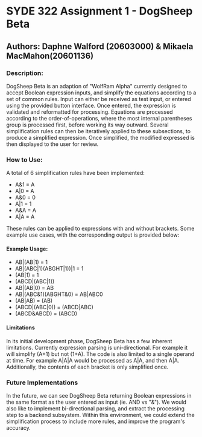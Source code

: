 # SYDE 322 Assignment 1 - DogSheep Beta
## Authors: Daphne Walford (20603000) & Mikaela MacMahon(20601136)


### Description:
DogSheep Beta is an adaption of "WolfRam Alpha" currently designed to accept Boolean expression inputs, and simplify the equations according to a set of common rules. Input can either be received as test input, or entered using the provided button interface. Once entered, the expression is validated and reformatted for processing. Equations are processed according to the order-of-operations, where the most internal parentheses group is processed first, before working its way outward. Several simplification rules can then be iteratively applied to these subsections, to produce a simplified expression. Once simplified, the modified expressed is then displayed to the user for review. 

### How to Use:
A total of 6 simplification rules have been implemented:
* A&1 = A
* A|0 = A
* A&0 = 0
* A|1 = 1
* A&A = A
* A|A = A

These rules can be applied to expressions with and without brackets. Some example use cases, with the corresponding output is provided below:

#### Example Usage:
* AB|(AB|1) = 1
* AB|(ABC|1)(ABGHT|1))|1 = 1
* (AB|1) = 1
* (ABCD|(ABC|1))
* AB|(AB|0) = AB
* AB|(ABC&1)(ABGHT&0) = AB|ABC0 
* (AB|AB) = (AB)
* (ABCD|(ABC|0)) = (ABCD|ABC)
* (ABCD&ABCD) = (ABCD)

#### Limitations
In its initial development phase, DogSheep Beta has a few inherent limitations. Currently expression parsing is uni-directional. For example it will simplify (A+1) but not (1+A). The code is also limited to a single operand at time. For example A|A|A would be processed as A|A, and then A|A. Additionally, the contents of each bracket is only simplified once. 

### Future Implementations
In the future, we can see DogSheep Beta returning Boolean expressions in the same format as the user entered as input (ie. AND vs "&"). We would also like to implement bi-directional parsing, and extract the processing step to a backend subsystem. Within this environment, we could extend the simplification process to include more rules, and improve the program's accuracy.


